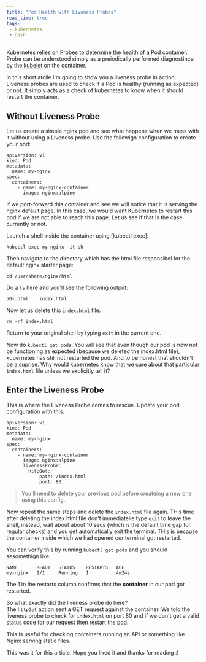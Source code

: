```yaml
---
title: "Pod Health with Liveness Probes"
read_time: true
tags:
 - kubernetes
 - bash
---
```


Kubernetes relies on [Probes](https://kubernetes.io/docs/tasks/configure-pod-container/configure-liveness-readiness-startup-probes/) to determine the health of a Pod container. Probe can be understood simply as a preiodically performed diagnostince by the [kubelet](https://dev.to/rinkiyakedad/introduction-to-kubernetes-55o7) on the container.

In this short atcile I'm going to show you a liveness probe in action. LIveness probes are used to check if a Pod is healthy (running as expected) or not. It simply acts as a check of kubernetes to know when it should restart the container.

## Without Liveness Probe

Let us create a simple nginx pod and see what happens when we mess with it without using a Liveness probe. Use the followign configuration to create your pod:

```
apiVersion: v1
kind: Pod
metadata:
  name: my-nginx
spec:
  containers:
    - name: my-nginx-container
      image: nginx:alpine
```

If we port-forward this container and see we will notice that it is serving the nginx default page. In this case, we would want Kubernetes to restart this pod if we are not able to reach this page. Let us see if that is the case currently or not.
 
Launch a shell inside the container using [kubectl exec]:

```
kubectl exec my-nginx -it sh
```
Then navigate to the directory which has the html file responsibel for the default nginx starter page:

```
cd /usr/share/nginx/html
```

Do a `ls` here and you'll see the following output:

```
50x.html    index.html
```
Now let us delete this `index.html` file:
```
rm -rf index.html
```
Return to your original shell by typing `exit` in the current one.

Now do `kubectl get pods`. You will see that even though our pod is now not be functioning as expected (because we deleted the index.html file), kubernetes has still not restarted the pod. And to be honest that shouldn't be a suprise. Why would kubernetes know that we care about that particular `index.html` file unless we explicitly tell it?

## Enter the Liveness Probe

This is where the LIveness Probe comes to rescue. Update your pod configuration with this:
```
apiVersion: v1
kind: Pod
metadata:
  name: my-nginx
spec:
  containers:
    - name: my-nginx-container
      image: nginx:alpine
      livenessProbe:
        httpGet:
            path: /index.html
            port: 80
```
> You'll need to delete your previous pod before createing a new one using this config. 

Now repeat the same steps and delete the `index.html` file again. THis time after deleting the index.html file don't immediatelie type `exit` to leave the shell, instead, wait about about 10 secs (which is the default time gap for regular checks) and you get automatically exit the terminal. THis is because the container inside which we had opened our terminal got restarted.

You can verify this by running `kubectl get pods` and you should sesomethign like:
```
NAME       READY   STATUS    RESTARTS   AGE
my-nginx   1/1     Running   1          4m24s
```

The 1 in the restarts column confirms that the **container** in our pod got restarted.

So what exactly did the liveness probe do here?  
The `httpGet` action sent a GET request against the container. We told the liveness probe to check for `index.html` on port 80 and if we don't get a valid status code for our request then restart the pod. 

This is useful for checking containers running an API or something like Nginx serving static files.

This was it for this article. Hope you liked it and thanks for reading :)
